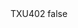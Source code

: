 <?xml version="1.0" encoding="UTF-8"?>
<CustomMetadata xmlns="http://soap.sforce.com/2006/04/metadata">
    <label>TXU402</label>
    <protected>false</protected>
</CustomMetadata>
